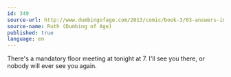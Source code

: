 ```yaml
---
id: 349
source-url: http://www.dumbingofage.com/2013/comic/book-3/03-answers-in-hennessy/rapture-ready/
source-name: Ruth (Dumbing of Age)
published: true
language: en
---
```

There's a mandatory floor meeting at tonight at 7. I'll see you there, or nobody will ever see you again.
